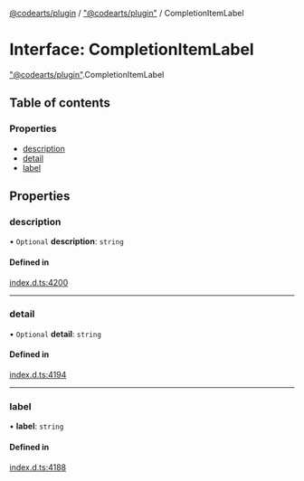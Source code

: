 [@codearts/plugin](../README.md) / ["@codearts/plugin"](../modules/_codearts_plugin_.md) / CompletionItemLabel

# Interface: CompletionItemLabel

["@codearts/plugin"](../modules/_codearts_plugin_.md).CompletionItemLabel

## Table of contents

### Properties

- [description](codearts_plugin_.CompletionItemLabel.md#description)
- [detail](codearts_plugin_.CompletionItemLabel.md#detail)
- [label](codearts_plugin_.CompletionItemLabel.md#label)

## Properties

### description

• `Optional` **description**: `string`

#### Defined in

[index.d.ts:4200](https://github.com/huaweicloud/cloudide-plugin-api/blob/d4de966/index.d.ts#L4200)

___

### detail

• `Optional` **detail**: `string`

#### Defined in

[index.d.ts:4194](https://github.com/huaweicloud/cloudide-plugin-api/blob/d4de966/index.d.ts#L4194)

___

### label

• **label**: `string`

#### Defined in

[index.d.ts:4188](https://github.com/huaweicloud/cloudide-plugin-api/blob/d4de966/index.d.ts#L4188)
